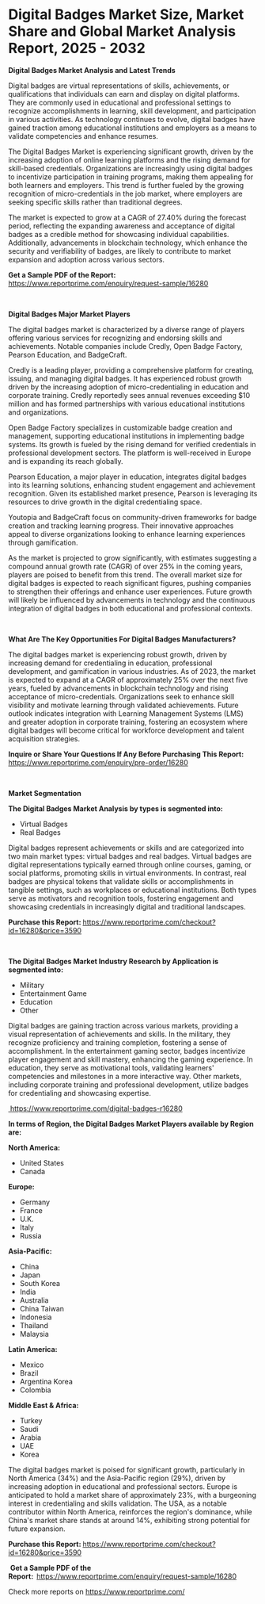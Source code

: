 <p><h1>Digital Badges Market Size, Market Share and Global Market Analysis Report, 2025 - 2032</h1></p><p><strong>Digital Badges Market Analysis and Latest Trends</strong></p>
<p><p>Digital badges are virtual representations of skills, achievements, or qualifications that individuals can earn and display on digital platforms. They are commonly used in educational and professional settings to recognize accomplishments in learning, skill development, and participation in various activities. As technology continues to evolve, digital badges have gained traction among educational institutions and employers as a means to validate competencies and enhance resumes.</p><p>The Digital Badges Market is experiencing significant growth, driven by the increasing adoption of online learning platforms and the rising demand for skill-based credentials. Organizations are increasingly using digital badges to incentivize participation in training programs, making them appealing for both learners and employers. This trend is further fueled by the growing recognition of micro-credentials in the job market, where employers are seeking specific skills rather than traditional degrees.</p><p>The market is expected to grow at a CAGR of 27.40% during the forecast period, reflecting the expanding awareness and acceptance of digital badges as a credible method for showcasing individual capabilities. Additionally, advancements in blockchain technology, which enhance the security and verifiability of badges, are likely to contribute to market expansion and adoption across various sectors.</p></p>
<p><strong>Get a Sample PDF of the Report:&nbsp;</strong> <a href="https://www.reportprime.com/enquiry/request-sample/16280?utm_campaign=3289&utm_medium=2&utm_source=Github&utm_content=ia&utm_term=20032025&utm_id=digital-badges">https://www.reportprime.com/enquiry/request-sample/16280</a></p>
<p>&nbsp;</p>
<p><strong>Digital Badges Major Market Players</strong></p>
<p><p>The digital badges market is characterized by a diverse range of players offering various services for recognizing and endorsing skills and achievements. Notable companies include Credly, Open Badge Factory, Pearson Education, and BadgeCraft.</p><p>Credly is a leading player, providing a comprehensive platform for creating, issuing, and managing digital badges. It has experienced robust growth driven by the increasing adoption of micro-credentialing in education and corporate training. Credly reportedly sees annual revenues exceeding $10 million and has formed partnerships with various educational institutions and organizations.</p><p>Open Badge Factory specializes in customizable badge creation and management, supporting educational institutions in implementing badge systems. Its growth is fueled by the rising demand for verified credentials in professional development sectors. The platform is well-received in Europe and is expanding its reach globally.</p><p>Pearson Education, a major player in education, integrates digital badges into its learning solutions, enhancing student engagement and achievement recognition. Given its established market presence, Pearson is leveraging its resources to drive growth in the digital credentialing space.</p><p>Youtopia and BadgeCraft focus on community-driven frameworks for badge creation and tracking learning progress. Their innovative approaches appeal to diverse organizations looking to enhance learning experiences through gamification.</p><p>As the market is projected to grow significantly, with estimates suggesting a compound annual growth rate (CAGR) of over 25% in the coming years, players are poised to benefit from this trend. The overall market size for digital badges is expected to reach significant figures, pushing companies to strengthen their offerings and enhance user experiences. Future growth will likely be influenced by advancements in technology and the continuous integration of digital badges in both educational and professional contexts.</p></p>
<p>&nbsp;</p>
<p><strong>What Are The Key Opportunities For Digital Badges Manufacturers?</strong></p>
<p><p>The digital badges market is experiencing robust growth, driven by increasing demand for credentialing in education, professional development, and gamification in various industries. As of 2023, the market is expected to expand at a CAGR of approximately 25% over the next five years, fueled by advancements in blockchain technology and rising acceptance of micro-credentials. Organizations seek to enhance skill visibility and motivate learning through validated achievements. Future outlook indicates integration with Learning Management Systems (LMS) and greater adoption in corporate training, fostering an ecosystem where digital badges will become critical for workforce development and talent acquisition strategies.</p></p>
<p><strong>Inquire or Share Your Questions If Any Before Purchasing This Report:</strong> <a href="https://www.reportprime.com/enquiry/pre-order/16280?utm_campaign=3289&utm_medium=2&utm_source=Github&utm_content=ia&utm_term=20032025&utm_id=digital-badges">https://www.reportprime.com/enquiry/pre-order/16280</a></p>
<p>&nbsp;</p>
<p><strong>Market Segmentation</strong></p>
<p><strong>The Digital Badges Market Analysis by types is segmented into:</strong></p>
<p><ul><li>Virtual Badges</li><li>Real Badges</li></ul></p>
<p><p>Digital badges represent achievements or skills and are categorized into two main market types: virtual badges and real badges. Virtual badges are digital representations typically earned through online courses, gaming, or social platforms, promoting skills in virtual environments. In contrast, real badges are physical tokens that validate skills or accomplishments in tangible settings, such as workplaces or educational institutions. Both types serve as motivators and recognition tools, fostering engagement and showcasing credentials in increasingly digital and traditional landscapes.</p></p>
<p><strong>Purchase this Report:&nbsp;</strong><a href="https://www.reportprime.com/checkout?id=16280&price=3590&utm_campaign=3289&utm_medium=2&utm_source=Github&utm_content=ia&utm_term=20032025&utm_id=digital-badges">https://www.reportprime.com/checkout?id=16280&price=3590</a></p>
<p>&nbsp;</p>
<p><strong>The Digital Badges Market Industry Research by Application is segmented into:</strong></p>
<p><ul><li>Military</li><li>Entertainment Game</li><li>Education</li><li>Other</li></ul></p>
<p><p>Digital badges are gaining traction across various markets, providing a visual representation of achievements and skills. In the military, they recognize proficiency and training completion, fostering a sense of accomplishment. In the entertainment gaming sector, badges incentivize player engagement and skill mastery, enhancing the gaming experience. In education, they serve as motivational tools, validating learners' competencies and milestones in a more interactive way. Other markets, including corporate training and professional development, utilize badges for credentialing and showcasing expertise.</p></p>
<p><a href="https://www.reportprime.com/digital-badges-r16280?utm_campaign=3289&utm_medium=2&utm_source=Github&utm_content=ia&utm_term=20032025&utm_id=digital-badges">&nbsp;https://www.reportprime.com/digital-badges-r16280</a></p>
<p><strong>In terms of Region, the Digital Badges Market Players available by Region are:</strong></p>
<p>
    <p> <strong> North America: </strong>
        <ul>
            <li>United States</li>
            <li>Canada</li>
        </ul>
        </p> 
    <p> <strong> Europe: </strong>
        <ul>
            <li>Germany</li>
            <li>France</li>
            <li>U.K.</li>
            <li>Italy</li>
            <li>Russia</li>
        </ul>
        </p> 
    <p> <strong> Asia-Pacific: </strong>
        <ul>
            <li>China</li>
            <li>Japan</li>
            <li>South Korea</li>
            <li>India</li>
            <li>Australia</li>
            <li>China Taiwan</li>
            <li>Indonesia</li>
            <li>Thailand</li>
            <li>Malaysia</li>
        </ul>
        </p> 
    <p> <strong> Latin America: </strong>
        <ul>
            <li>Mexico</li>
            <li>Brazil</li>
            <li>Argentina Korea</li>
            <li>Colombia</li>
        </ul>
        </p> 
    <p> <strong> Middle East & Africa: </strong>
        <ul>
            <li>Turkey</li>
            <li>Saudi</li>
            <li>Arabia</li>
            <li>UAE</li>
            <li>Korea</li>
        </ul>
    </p>
    </p>
<p><p>The digital badges market is poised for significant growth, particularly in North America (34%) and the Asia-Pacific region (29%), driven by increasing adoption in educational and professional sectors. Europe is anticipated to hold a market share of approximately 23%, with a burgeoning interest in credentialing and skills validation. The USA, as a notable contributor within North America, reinforces the region's dominance, while China's market share stands at around 14%, exhibiting strong potential for future expansion.</p></p>
<p><strong>Purchase this Report: </strong><a href="https://www.reportprime.com/checkout?id=16280&price=3590&utm_campaign=3289&utm_medium=2&utm_source=Github&utm_content=ia&utm_term=20032025&utm_id=digital-badges">https://www.reportprime.com/checkout?id=16280&price=3590</a></p>
<p>&nbsp;<strong>Get a Sample PDF of the Report:&nbsp;&nbsp;</strong><a href="https://www.reportprime.com/enquiry/request-sample/16280?utm_campaign=3289&utm_medium=2&utm_source=Github&utm_content=ia&utm_term=20032025&utm_id=digital-badges">https://www.reportprime.com/enquiry/request-sample/16280</a></p>
<p><strong></strong></p>
<p>Check more reports on <a href="https://www.reportprime.com/?utm_campaign=3289&utm_medium=2&utm_source=Github&utm_content=ia&utm_term=20032025&utm_id=digital-badges">https://www.reportprime.com/</a></p>